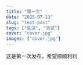```yaml
---
title: "第一次"
date: "2025-07-13"
slug: "test-post"
tags: ["生活", "测试"]
cover: "cover.jpg"
images: ["cover.jpg"]
---
```

这是第一次发布，希望顺顺利利

